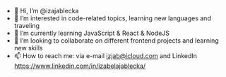 - 👋 Hi, I’m @izajablecka
- 👀 I’m interested in code-related topics, learning new languages and traveling
- 🌱 I’m currently learning JavaScript & React & NodeJS
- 💞️ I’m looking to collaborate on different frontend projects and learning new skills
- 📫 How to reach me: via e-mail izjab@icloud.com and LinkedIn https://www.linkedin.com/in/izabelajablecka/

<!---
izajablecka/izajablecka is a ✨ special ✨ repository because its `README.md` (this file) appears on your GitHub profile.
You can click the Preview link to take a look at your changes.
--->
